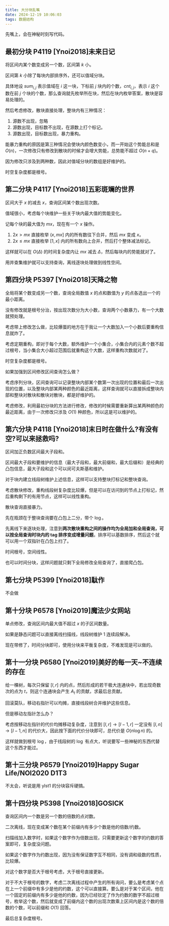 ```yaml
---
title: 大分块乱嘴
date: 2024-12-19 10:06:03
tags: 数据结构
---
```

先嘴上，会在神秘时刻写代码。

## 最初分块 P4119 [Ynoi2018]未来日记

将区间内某个数变成另一个数，区间第 $k$ 小。

区间第 $k$ 小除了每块内部排序外，还可以值域分块。

具体地设 $sum_{i,j}$ 表示值域在 $i$ 这一块，下标前 $j$ 块内的个数，$cnt_{i,j}$，表示 $i$ 这个数在前 $j$ 个块的个数，那么查询就先枚举所在块，然后在块内枚举答案，散块是容易处理的。

然后考虑修改，散块直接处理，整块内有三种情况：

1. 源数不出现，忽略
2. 源数出现，目标数不出现，在源数上打个标记。
3. 源数出现，目标数出现，暴力重构。

能暴力重构的原因是第三种情况会使块内颜色数变小，而一开始这个势能总和是 $O(n)$，一次修改只有修改到散块的时候才会增大势能，总势能不超过 $O(n+q)$。

因为修改只涉及到两种数，因此对值域分块的数组是好维护的。

时空复杂度都是根号。

## 第二分块 P4117 [Ynoi2018]五彩斑斓的世界

区间大于 $x$ 的减去 $x$，查询区间某个数出现次数。

值域很小，考虑每个块维护一些关于块内最大值的势能变化。

记每个块的最大值为 $mx$，现在有一个 $x$ 操作。

1. $2x>mx$ 直接枚举 $(x,mx]$ 内的所有数往下合并，然后 $mx$ 变成 $x$。
2. $2x\leq mx$ 直接枚举 $[1,x]$ 内的所有数向上合并，然后打个整体减法标记。

这样就可以在 $O(\Delta)$ 的时间复杂度内让 $mx$ 减去 $\Delta$，然后每块内的势能就对了。

用并查集维护就可以支持查询，离线逐块处理做到线性空间。

## 第四分块 P5397 [Ynoi2018]天降之物

全局将某个数变成另一个数，查询全局数值 $x$ 的点和数值为 $y$ 的点各选出一个的最小距离。

没有修改就是根号分治，按出现次数分为大小数，查询两个小数暴力，有一个大数就预处理。

考虑带上修改怎么做，比较爆蛋的地方在于我让一个大数加入一个小数后要重构信息就炸了。

考虑定期重构，即对于每个大数，额外维护一个小集合，小集合内的元素个数不超过根号，当小集合大小超过范围后就重构这个大数，这样重构次数就对了。

时空复杂度都是根号。

如果加强到区间修改区间查询怎么做？

考虑序列分块，区间查询可以记录整块内部某个数第一次出现的位置和最后一次出现的位置，以及整块内部某两种颜色的最近距离，这样查询就可以直接拆成整块内部和整块对散块和散块对散块，都是好维护的。

考虑修改，利用最初分块的方法进行修改，修改的时候需要重新算出某两种颜色的最近距离，由于一次修改只涉及 $O(1)$ 种颜色，所以这是可以维护的。

## 第六分块 P4118 [Ynoi2018]末日时在做什么?有没有空?可以来拯救吗?

区间加正负数区间最大子段和。

区间最大子段和要维护的信息（最大子段和，最大前缀和，最大后缀和）是经典的凸包信息，最大子段和这个可以闵可夫斯基和维护。

对于块内建立线段树维护上述信息，这样可以支持整块打标记和整块查询。

考虑散块修改，重构线段树复杂度比较爆，但是可以在访问到的节点上打标记，然后重构剩下的有用节点，这样可以线性重构。

散块查询直接暴力。

先在瓶颈在于整块查询要在凸包上二分，带个 $\log$。

先离线下来逐块处理，注意到**两次散块重构之间的操作均为全局加和全局查询，可以按全局查询时块内的 tag 排序变成增量问题**，排序可以基数排序，然后这个就可以用一个双指针在凸包上扫了。

时间根号，空间线性。

也可以时间分块，这样问题就只剩下全局修改全局查询了，直接爬凸包。

## 第七分块 P5399 [Ynoi2018]駄作

不会做

## 第十分块 P6578 [Ynoi2019]魔法少女网站

单点修改，查询区间内最大值不超过 $x$ 的子区间数量。

如果是静态问题可以直接离线扫描线，线段树维护 $1$ 连续段解决。

现在带修了，时间分块即可，使用分块来平衡复杂度，不难发现是可以做的。

## 第十一分块 P6580 [Ynoi2019]美好的每一天~不连续的存在

给一棵树，每次只保留 $[l,r]$ 内的点，然后形成的若干极大连通块中，若出现奇数次的点为 $t$，则这个连通块会产生 $A_t$ 的贡献，求最后总贡献。

回滚莫队，移动右指针可以均摊，直接线段树合并维护这些信息。

但是移动左指针怎么办？

考虑按移动左指针的代价均摊移动复杂度，注意到 $[l,r]\to [l-1,r]$ 一定没有 $[l,n]\to[l-1,n]$ 的代价大，因此按下面的代价分块即可，总代价是 $O(n\log n)$ 的。

这样就做到根号 $\log$，由于线段树的 $\log$ 有点大，听说要写一些神秘的东西代替这个东西才能过。

## 第十三分块 P6579 [Ynoi2019]Happy Sugar Life/NOI2020 D1T3

不太会，听说是用 ylst1 的分块容斥硬搞。

## 第十四分块 P5398 [Ynoi2018]GOSICK

查询区间内一个数是另一个数的倍数的点对数。

二次离线，现在变成某个数在某个前缀内有多少个数是他的倍数/约数。

扫描线加入数字时，如果这个数字作为倍数出现，只需要更新这个数字的约数的答案即可，复杂度没问题。

如果这个数字作为约数出现，因为没有保证数字互不相同，没有调和级数的性质，比较爆。

对这个数字是否大于根号考虑，大于根号直接更新。

对于不大于根号的数字，考虑二次离线过程中产生的所有询问，要么是考虑某个点在上一个前缀中有多少是他的约数，这个可以直接算。要么是对于某个区间，他在一个固定的前缀内有多少是他的约数，因为已经钦定了作为约数的数字不超过根号，枚举这个数，然后就变成了前缀内这个数的出现次数乘上区间内是这个数的倍数的个数，可以前缀和 $O(1)$ 回答。

最后总复杂度根号。